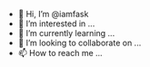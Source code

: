 - 👋 Hi, I’m @iamfask
- 👀 I’m interested in ...
- 🌱 I’m currently learning ...
- 💞️ I’m looking to collaborate on ...
- 📫 How to reach me ...

<!---
iamfask/iamfask is a ✨ special ✨ repository because its `README.md` (this file) appears on your GitHub profile.
You can click the Preview link to take a look at your changes.
--->
